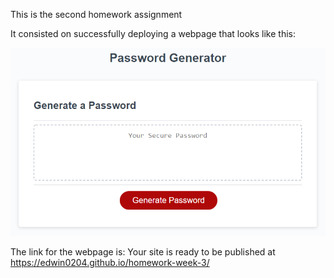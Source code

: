 This is the second homework assignment

It consisted on successfully deploying a webpage that looks like this:

![Preview of the homework](./Assets/03-javascript-homework-demo.png)

The link for the webpage is: Your site is ready to be published at https://edwin0204.github.io/homework-week-3/